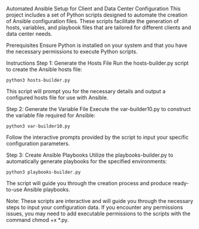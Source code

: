 Automated Ansible Setup for Client and Data Center Configuration
This project includes a set of Python scripts designed to automate the creation of Ansible configuration files. These scripts facilitate the generation of hosts, variables, and playbook files that are tailored for different clients and data center needs.

Prerequisites
Ensure Python is installed on your system and that you have the necessary permissions to execute Python scripts.

Instructions
Step 1: Generate the Hosts File
Run the hosts-builder.py script to create the Ansible hosts file:

`python3 hosts-builder.py`

This script will prompt you for the necessary details and output a configured hosts file for use with Ansible.

Step 2: Generate the Variable File
Execute the var-builder10.py to construct the variable file required for Ansible:

`python3 var-builder10.py`

Follow the interactive prompts provided by the script to input your specific configuration parameters.

Step 3: Create Ansible Playbooks
Utilize the playbooks-builder.py to automatically generate playbooks for the specified environments:

`python3 playbooks-builder.py`

The script will guide you through the creation process and produce ready-to-use Ansible playbooks.

Note: These scripts are interactive and will guide you through the necessary steps to input your configuration data. If you encounter any permissions issues, you may need to add executable permissions to the scripts with the command chmod +x *.py.
